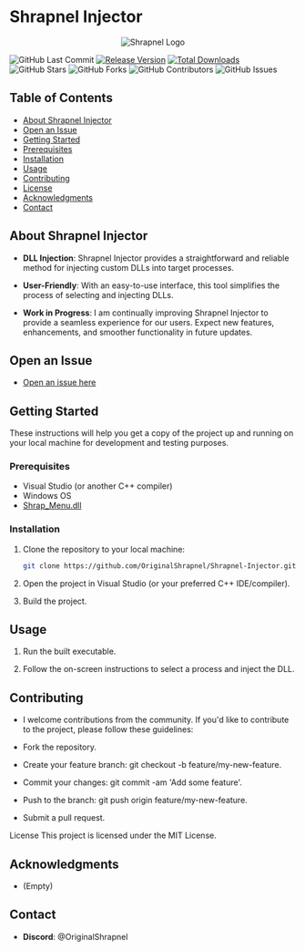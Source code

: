 # Shrapnel Injector

<div align="center">
  <img src="https://github.com/OriginalShrapnel/Shrapnel-Injector/assets/97250330/c803dac8-7cfc-402d-962a-8a112b606c8a" alt="Shrapnel Logo">
</div>

![GitHub Last Commit](https://img.shields.io/github/last-commit/OriginalShrapnel/Shrapnel-Injector)
[![Release Version](https://img.shields.io/github/v/release/OriginalShrapnel/Shrapnel-Injector)](https://github.com/OriginalShrapnel/Shrapnel-Injector/releases)
[![Total Downloads](https://img.shields.io/github/downloads/OriginalShrapnel/Shrapnel-Injector/total.svg)](https://github.com/OriginalShrapnel/Shrapnel-Injector/releases)
![GitHub Stars](https://img.shields.io/github/stars/OriginalShrapnel/Shrapnel-Injector)
![GitHub Forks](https://img.shields.io/github/forks/OriginalShrapnel/Shrapnel-Injector)
![GitHub Contributors](https://img.shields.io/github/contributors/OriginalShrapnel/Shrapnel-Injector)
![GitHub Issues](https://img.shields.io/github/issues/OriginalShrapnel/Shrapnel-Injector)

## Table of Contents

- [About Shrapnel Injector](#about-shrapnel-injector)
- [Open an Issue](#open-an-issue)
- [Getting Started](#getting-started)
- [Prerequisites](#prerequisites)
- [Installation](#installation)
- [Usage](#usage)
- [Contributing](#contributing)
- [License](#license)
- [Acknowledgments](#acknowledgments)
- [Contact](#contact)

## About Shrapnel Injector 

- **DLL Injection**: Shrapnel Injector provides a straightforward and reliable method for injecting custom DLLs into target processes.

- **User-Friendly**: With an easy-to-use interface, this tool simplifies the process of selecting and injecting DLLs.

- **Work in Progress**: I am continually improving Shrapnel Injector to provide a seamless experience for our users. Expect new features, enhancements, and smoother functionality in future updates.

## Open an Issue

- [Open an issue here](https://github.com/OriginalShrapnel/Shrapnel-Injector/issues/new)

## Getting Started

These instructions will help you get a copy of the project up and running on your local machine for development and testing purposes.

### Prerequisites

- Visual Studio (or another C++ compiler)
- Windows OS
- [Shrap_Menu.dll](https://github.com/OriginalShrapnel/Shrapnel-Injector)

### Installation

1. Clone the repository to your local machine:

   ```bash
   git clone https://github.com/OriginalShrapnel/Shrapnel-Injector.git

2. Open the project in Visual Studio (or your preferred C++ IDE/compiler).

3. Build the project.

## Usage

1. Run the built executable.

2. Follow the on-screen instructions to select a process and inject the DLL.

## Contributing

- I welcome contributions from the community. If you'd like to contribute to the project, please follow these guidelines:

- Fork the repository.

- Create your feature branch: git checkout -b feature/my-new-feature.

- Commit your changes: git commit -am 'Add some feature'.

- Push to the branch: git push origin feature/my-new-feature.

- Submit a pull request.

License
This project is licensed under the MIT License.

## Acknowledgments 

- (Empty)

## Contact

- **Discord**: @OriginalShrapnel

